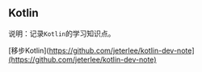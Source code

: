 ## Kotlin
说明：记录`Kotlin`的学习知识点。

[移步Kotlin](https://github.com/jeterlee/kotlin-dev-note](https://github.com/jeterlee/kotlin-dev-note)
